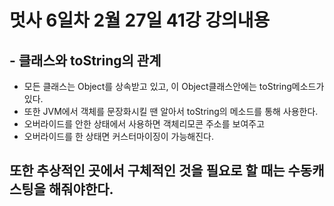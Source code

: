 # 멋사 6일차 2월 27일 41강 강의내용

## - 클래스와 toString의 관계

- 모든 클래스는 Object를 상속받고 있고, 이 Object클래스안에는 toString메소드가 있다.
- 또한 JVM에서 객체를 문장화시킬 땐 알아서 toString의 메소드를 통해 사용한다.
- 오버라이드를 안한 상태에서 사용하면 객체리모콘 주소를 보여주고
- 오버라이드를 한 상태면 커스터마이징이 가능해진다.

## 또한 추상적인 곳에서 구체적인 것을 필요로 할 때는 수동캐스팅을 해줘야한다.
